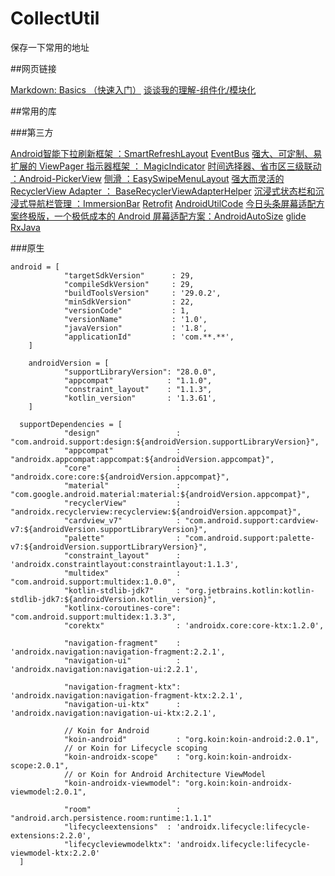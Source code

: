 # CollectUtil

保存一下常用的地址

##网页链接

[Markdown: Basics （快速入门）](https://www.appinn.com/markdown/)
[谈谈我的理解-组件化/模块化](https://www.jianshu.com/p/79e4df63f31f)

##常用的库

###第三方

[Android智能下拉刷新框架  ：SmartRefreshLayout](https://github.com/scwang90/SmartRefreshLayout)
[EventBus](https://github.com/greenrobot/EventBus)
[强大、可定制、易扩展的 ViewPager 指示器框架 ： MagicIndicator](https://github.com/hackware1993/MagicIndica)
[时间选择器、省市区三级联动  ：Android-PickerView](https://github.com/Bigkoo/Android-PickerView)
[侧滑  ：EasySwipeMenuLayout](https://github.com/anzaizai/EasySwipeMenuLayout)
[强大而灵活的RecyclerView Adapter ： BaseRecyclerViewAdapterHelper](https://github.com/CymChad/BaseRecyclerViewAdapterHelper)
[沉浸式状态栏和沉浸式导航栏管理 ：ImmersionBar](https://github.com/gyf-dev/ImmersionBar)
[Retrofit](https://github.com/square/retrofit)
[AndroidUtilCode](https://github.com/Blankj/AndroidUtilCode)
[今日头条屏幕适配方案终极版，一个极低成本的 Android 屏幕适配方案：AndroidAutoSize](https://github.com/JessYanCoding/AndroidAutoSize)
[glide](https://github.com/bumptech/glide)
[RxJava](https://github.com/ReactiveX/RxJava)

###原生

~~~
android = [
            "targetSdkVersion"      : 29,
            "compileSdkVersion"     : 29,
            "buildToolsVersion"     : '29.0.2',
            "minSdkVersion"         : 22,
            "versionCode"           : 1,
            "versionName"           : '1.0',
            "javaVersion"           : '1.8',
            "applicationId"         : 'com.**.**',
    ]

    androidVersion = [
            "supportLibraryVersion": "28.0.0",
            "appcompat"            : "1.1.0",
            "constraint_layout"    : "1.1.3",
            "kotlin_version"       : '1.3.61',
    ]
~~~
~~~
  supportDependencies = [
            "design"                 : "com.android.support:design:${androidVersion.supportLibraryVersion}",
            "appcompat"              : "androidx.appcompat:appcompat:${androidVersion.appcompat}",
            "core"                   : "androidx.core:core:${androidVersion.appcompat}",
            "material"               : "com.google.android.material:material:${androidVersion.appcompat}",
            "recyclerView"           : "androidx.recyclerview:recyclerview:${androidVersion.appcompat}",
            "cardview_v7"            : "com.android.support:cardview-v7:${androidVersion.supportLibraryVersion}",
            "palette"                : "com.android.support:palette-v7:${androidVersion.supportLibraryVersion}",
            "constraint_layout"      : 'androidx.constraintlayout:constraintlayout:1.1.3',
            "multidex"               : "com.android.support:multidex:1.0.0",
            "kotlin-stdlib-jdk7"     : "org.jetbrains.kotlin:kotlin-stdlib-jdk7:${androidVersion.kotlin_version}",
            "kotlinx-coroutines-core": "com.android.support:multidex:1.3.3",
            "corektx"                : 'androidx.core:core-ktx:1.2.0',

            "navigation-fragment"    : 'androidx.navigation:navigation-fragment:2.2.1',
            "navigation-ui"          : 'androidx.navigation:navigation-ui:2.2.1',

            "navigation-fragment-ktx": 'androidx.navigation:navigation-fragment-ktx:2.2.1',
            "navigation-ui-ktx"      : 'androidx.navigation:navigation-ui-ktx:2.2.1',

            // Koin for Android
            "koin-android"           : "org.koin:koin-android:2.0.1",
            // or Koin for Lifecycle scoping
            "koin-androidx-scope"    : "org.koin:koin-androidx-scope:2.0.1",
            // or Koin for Android Architecture ViewModel
            "koin-androidx-viewmodel": "org.koin:koin-androidx-viewmodel:2.0.1",

            "room"                   : "android.arch.persistence.room:runtime:1.1.1"
            "lifecycleextensions"  : 'androidx.lifecycle:lifecycle-extensions:2.2.0',
            "lifecycleviewmodelktx": 'androidx.lifecycle:lifecycle-viewmodel-ktx:2.2.0'
  ]
~~~















